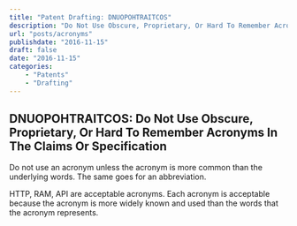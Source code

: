 ```yaml
---
title: "Patent Drafting: DNUOPOHTRAITCOS"
description: "Do Not Use Obscure, Proprietary, Or Hard To Remember Acronyms In The Claims Or Specification."
url: "posts/acronyms"
publishdate: "2016-11-15"
draft: false
date: "2016-11-15"
categories: 
    - "Patents"
    - "Drafting"
---
```


## DNUOPOHTRAITCOS: Do Not Use Obscure, Proprietary, Or Hard To Remember Acronyms In The Claims Or Specification

Do not use an acronym unless the acronym is more common than the underlying words. The same goes for an abbreviation.

HTTP, RAM, API are acceptable acronyms. Each acronym is acceptable because the acronym is more widely known and used than the words that the acronym represents.
